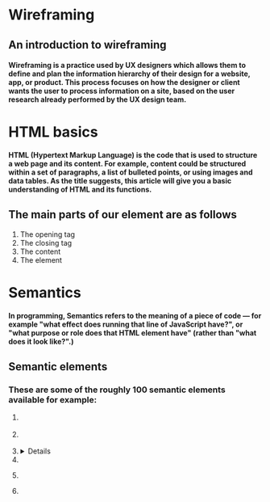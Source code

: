 
# Wireframing  
## An introduction to wireframing  
#### Wireframing is a practice used by UX designers which allows them to define and plan the information hierarchy of their design for a website, app, or product. This process focuses on how the designer or client wants the user to process information on a site, based on the user research already performed by the UX design team.

# HTML basics
#### HTML (Hypertext Markup Language) is the code that is used to structure a web page and its content. For example, content could be structured within a set of paragraphs, a list of bulleted points, or using images and data tables. As the title suggests, this article will give you a basic understanding of HTML and its functions.

## The main parts of our element are as follows
1. The opening tag
2. The closing tag
3. The content
4. The element

# Semantics
#### In programming, Semantics refers to the meaning of a piece of code — for example "what effect does running that line of JavaScript have?", or "what purpose or role does that HTML element have" (rather than "what does it look like?".)

## Semantic elements
### These are some of the roughly 100 semantic elements available **for example**:

1. *<article>*
2. *<aside>*
3. *<details>*
4. *<figcaption>*
5. *<figure>*
6. *<footer>*